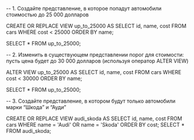 -- 1.	Создайте представление, в которое попадут автомобили стоимостью  до 25 000 долларов

CREATE OR REPLACE VIEW up_to_25000 AS
SELECT id, name, cost
FROM cars
WHERE cost < 25000
ORDER BY name;

SELECT * FROM up_to_25000;

-- 2.	Изменить в существующем представлении порог для стоимости: пусть цена будет до 30 000 долларов (используя оператор ALTER VIEW)


ALTER VIEW up_to_25000 AS
SELECT id, name, cost
FROM cars
WHERE cost < 30000
ORDER BY name;

SELECT * FROM up_to_25000;

-- 3. 	Создайте представление, в котором будут только автомобили марки “Шкода” и “Ауди”

CREATE OR REPLACE VIEW audi_skoda AS
SELECT id, name, cost
FROM cars
WHERE name = 'Audi' OR name = 'Skoda'
ORDER BY cost;
SELECT * FROM audi_skoda;
